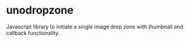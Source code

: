 # unodropzone
Javascript library to initiate a single image drop zone with thumbnail and callback functionality.
